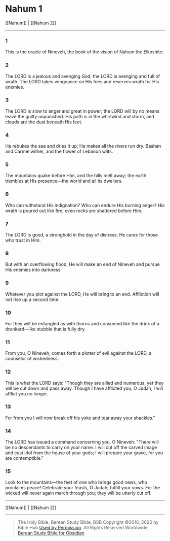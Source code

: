 # Nahum 1

[[Nahum]] | [[Nahum 2]]

---

### 1
This is the oracle of Nineveh, the book of the vision of Nahum the Elkoshite:

### 2
The LORD is a jealous and avenging God; the LORD is avenging and full of wrath. The LORD takes vengeance on His foes and reserves wrath for His enemies.

### 3
The LORD is slow to anger and great in power; the LORD will by no means leave the guilty unpunished. His path is in the whirlwind and storm, and clouds are the dust beneath His feet.

### 4
He rebukes the sea and dries it up; He makes all the rivers run dry. Bashan and Carmel wither, and the flower of Lebanon wilts.

### 5
The mountains quake before Him, and the hills melt away; the earth trembles at His presence—the world and all its dwellers.

### 6
Who can withstand His indignation? Who can endure His burning anger? His wrath is poured out like fire; even rocks are shattered before Him.

### 7
The LORD is good, a stronghold in the day of distress; He cares for those who trust in Him.

### 8
But with an overflowing flood, He will make an end of Nineveh and pursue His enemies into darkness.

### 9
Whatever you plot against the LORD, He will bring to an end. Affliction will not rise up a second time.

### 10
For they will be entangled as with thorns and consumed like the drink of a drunkard—like stubble that is fully dry.

### 11
From you, O Nineveh, comes forth a plotter of evil against the LORD, a counselor of wickedness.

### 12
This is what the LORD says: "Though they are allied and numerous, yet they will be cut down and pass away. Though I have afflicted you, O Judah, I will afflict you no longer.

### 13
For from you I will now break off his yoke and tear away your shackles."

### 14
The LORD has issued a command concerning you, O Nineveh: "There will be no descendants to carry on your name. I will cut off the carved image and cast idol from the house of your gods; I will prepare your grave, for you are contemptible."

### 15
Look to the mountains—the feet of one who brings good news, who proclaims peace! Celebrate your feasts, O Judah; fulfill your vows. For the wicked will never again march through you; they will be utterly cut off.

---

[[Nahum]] | [[Nahum 2]]

---

> The Holy Bible, Berean Study Bible, BSB
> Copyright &copy;2016, 2020 by Bible Hub
> [Used by Permission](https://berean.bible/terms.htm). All Rights Reserved Worldwide.
> [Berean Study Bible for Obsidian](https://github.com/gapmiss/berean-study-bible-for-obsidian)

